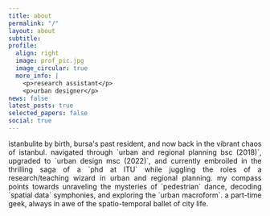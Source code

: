 ```yaml
---
title: about
permalink: "/"
layout: about
subtitle:
profile:
  align: right
  image: prof_pic.jpg
  image_circular: true
  more_info: |
    <p>research assistant</p>
    <p>urban designer</p>
news: false
latest_posts: true
selected_papers: false
social: true
---
```


<div style="text-align: justify">
istanbulite by birth, bursa's past resident, and now back in the vibrant chaos of istanbul. navigated through `urban and regional planning bsc (2018)`, upgraded to `urban design msc (2022)`, and currently embroiled in the thrilling saga of a `phd at ITU` while juggling the roles of a research/teaching wizard in urban and regional planning. my compass points towards unraveling the mysteries of `pedestrian` dance, decoding `spatial data` symphonies, and exploring the `urban macroform`. a part-time geek, always in awe of the spatio-temporal ballet of city life.
</div>
